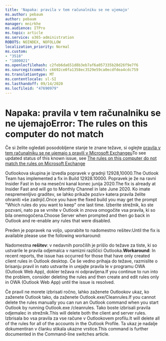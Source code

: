 ```yaml
---
title: 'Napaka: pravila v tem računalniku se ne ujemajo'
ms.author: pebaum
author: pebaum
manager: mnirkhe
ms.audience: ITPro
ms.topic: article
ms.service: o365-administration
ROBOTS: NOINDEX, NOFOLLOW
localization_priority: Normal
ms.custom:
- "3518"
- "1800021"
ms.openlocfilehash: c2feb6da651d8b3eb7af6a057335b28d26f9e7f6
ms.sourcegitcommit: c6692ce0fa1358ec3529e59ca0ecdfdea4cdc759
ms.translationtype: MT
ms.contentlocale: sl-SI
ms.lasthandoff: 09/14/2020
ms.locfileid: "47690979"
---
```

# <a name="error-the-rules-on-this-computer-do-not-match"></a><span data-ttu-id="019c7-102">Napaka: pravila v tem računalniku se ne ujemajo</span><span class="sxs-lookup"><span data-stu-id="019c7-102">Error: The rules on this computer do not match</span></span>

<span data-ttu-id="019c7-103">Če si želite ogledati posodobljene stanje te znane težave, si oglejte [pravila v tem računalniku se ne ujemajo s pravili v Microsoft Exchangeu](https://support.office.com/article/d032e037-b224-429e-b325-633afde9b5f0)</span><span class="sxs-lookup"><span data-stu-id="019c7-103">To see updated status of this known issue, see [The rules on this computer do not match the rules on Microsoft Exchange](https://support.office.com/article/d032e037-b224-429e-b325-633afde9b5f0)</span></span>

<span data-ttu-id="019c7-104">Outlookova skupina je izvedla popravek v gradnji 12928,10000.</span><span class="sxs-lookup"><span data-stu-id="019c7-104">The Outlook Team has implemented a fix in Build 12928.10000.</span></span> <span data-ttu-id="019c7-105">Popravek je že na ravni Insider Fast in bo na mesečni kanal konec junija 2020.</span><span class="sxs-lookup"><span data-stu-id="019c7-105">The fix is already at Insider Fast and will go to Monthly Channel in late June 2020.</span></span> <span data-ttu-id="019c7-106">Ko imate nespremenljivo graditev, se lahko prikaže poziv» katera pravila želite ohraniti «še zadnjič.</span><span class="sxs-lookup"><span data-stu-id="019c7-106">Once you have the fixed build you may get the prompt "Which rules do you want to keep" one last time.</span></span> <span data-ttu-id="019c7-107">Izberite strežnik, ko ste pozvani, nato pa se vrnite v Outlook in znova omogočite vsa pravila, ki so bila onemogočena.</span><span class="sxs-lookup"><span data-stu-id="019c7-107">Choose Server when prompted and then go back in Outlook and re-enable any rules that were disabled.</span></span>

<span data-ttu-id="019c7-108">Preden je popravek na voljo, uporabite to nadomestno rešitev:</span><span class="sxs-lookup"><span data-stu-id="019c7-108">Until the fix is available please use the following workaround:</span></span>

<span data-ttu-id="019c7-109">Nadomestna **rešitev**: v nedavnih poročilih je prišlo do težave za tiste, ki so ustvarile le pravila odjemalca v namizni različici Outlooka.</span><span class="sxs-lookup"><span data-stu-id="019c7-109">**Workaround**: In recent reports, the issue has occurred for those that have only created client rules in Outlook desktop.</span></span> <span data-ttu-id="019c7-110">Če še vedno prihaja do težave, razmislite o brisanju pravil in nato ustvarite in urejajte pravila le v programu OWA (Outlook Web App), dokler težava ni odpravljena.</span><span class="sxs-lookup"><span data-stu-id="019c7-110">If you continue to run into the problem, consider deleting the rules and then create and edit rules only in OWA (Outlook Web App) until the issue is resolved.</span></span>

<span data-ttu-id="019c7-111">Če pravil ne morete izbrisati ročno, lahko zaženete Outlookov ukaz, ko zaženete Outlook tako, da zaženete Outlook.exe/Cleanrules.</span><span class="sxs-lookup"><span data-stu-id="019c7-111">If you cannot delete the rules manually you can run an Outlook command when you start Outlook by running Outlook.exe /cleanrules.</span></span> <span data-ttu-id="019c7-112">Tako boste izbrisali pravila odjemalec in strežnik.</span><span class="sxs-lookup"><span data-stu-id="019c7-112">This will delete both the client and server rules.</span></span> <span data-ttu-id="019c7-113">Izbrisala bo vsa pravila za vse račune v Outlookovem profilu.</span><span class="sxs-lookup"><span data-stu-id="019c7-113">It will delete all of the rules for all of the accounts in the Outlook Profile.</span></span> <span data-ttu-id="019c7-114">Ta ukaz je nadalje dokumentiran v članku stikala ukazne vrstice.</span><span class="sxs-lookup"><span data-stu-id="019c7-114">This command is further documented in the Command-line switches article.</span></span>

